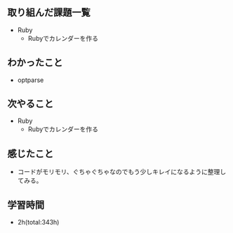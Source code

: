 ## 取り組んだ課題一覧
- Ruby
  - Rubyでカレンダーを作る

## わかったこと
- optparse
 
## 次やること
- Ruby
  - Rubyでカレンダーを作る

## 感じたこと
- コードがモリモリ、ぐちゃぐちゃなのでもう少しキレイになるように整理してみる。

## 学習時間
- 2h(total:343h)
